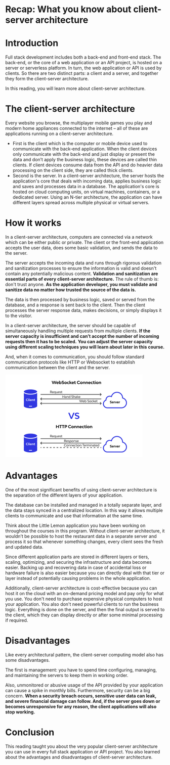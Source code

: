 # Recap: What you know about client-server architecture

# Introduction

Full stack development includes both a back-end and front-end stack. The back-end, or the core of a web application or an API project, is hosted on a server or serverless platform. In turn, the web application or API is used by clients. So there are two distinct parts: a client and a server, and together they form the client-server architecture.

In this reading, you will learn more about client-server architecture.

# ****The client-server architecture****

Every website you browse, the multiplayer mobile games you play and modern home appliances connected to the internet – all of these are applications running on a client-server architecture.

- First is the client which is the computer or mobile device used to communicate with the back-end application. When the client devices only communicate with the back-end and just display or present the data and don’t apply the business logic, these devices are called thin clients. If client devices consume data from the API and do heavier data processing on the client side, they are called thick clients.
- Second is the server. In a client-server architecture, the server hosts the application's core that deals with incoming data, applies business logic and saves and processes data in a database. The application's core is hosted on cloud computing units, on virtual machines, containers, or a dedicated server. Using an N-tier architecture, the application can have different layers spread across multiple physical or virtual servers.

# How it works

In a client-server architecture, computers are connected via a network which can be either public or private. The client or the front-end application accepts the user data, does some basic validation, and sends the data to the server.

The server accepts the incoming data and runs through rigorous validation and sanitization processes to ensure the information is valid and doesn't contain any potentially malicious content. **Validation and sanitization are essential parts of every client-server architecture.** The rule of thumb is: don't trust anyone. **As the application developer, you must validate and sanitize data no matter how trusted the source of the data is.**

The data is then processed by business logic, saved or served from the database, and a response is sent back to the client. Then the client processes the server response data, makes decisions, or simply displays it to the visitor.

In a client-server architecture, the server should be capable of simultaneously handling multiple requests from multiple clients. **If the server capacity is insufficient and can’t accept the number of incoming requests then it has to be scaled.** **You can adjust the server capacity using different scaling techniques you will learn about later in this course.**

And, when it comes to communication, you should follow standard communication protocols like HTTP or Websocket to establish communication between the client and the server.

![Untitled](Recap%20What%20you%20know%20about%20client-server%20architectu%20711e76444a484e12af9ea7a0b6e79133/Untitled.png)

# Advantages

One of the most significant benefits of using client-server architecture is the separation of the different layers of your application. 

The database can be installed and managed in a totally separate layer, and the data stays synced in a centralized location. In this way it allows multiple clients to communicate and use that information at the same time.

Think about the Little Lemon application you have been working on throughout the courses in this program. Without client-server architecture, it wouldn’t be possible to host the restaurant data in a separate server and process it so that whenever something changes, every client sees the fresh and updated data.

Since different application parts are stored in different layers or tiers, scaling, optimizing, and securing the infrastructure and data becomes easier. Backing up and recovering data in case of accidental loss or hardware failure is also easier because you can directly deal with that tier or layer instead of potentially causing problems in the whole application.

Additionally, client-server architecture is cost-effective because you can host it on the cloud with an on-demand pricing model and pay only for what you use. You don't need to purchase expensive physical computers to host your application. You also don't need powerful clients to run the business logic. Everything is done on the server, and then the final output is served to the client, which they can display directly or after some minimal processing if required.

# Disadvantages

Like every architectural pattern, the client-server computing model also has some disadvantages. 

The first is management: you have to spend time configuring, managing, and maintaining the servers to keep them in working order. 

Also, unmonitored or abusive usage of the API provided by your application can cause a spike in monthly bills. Furthermore, security can be a big concern. **When a security breach occurs, sensitive user data can leak, and severe financial damage can follow. And, if the server goes down or becomes unresponsive for any reason, the client applications will also stop working.**

# Conclusion

This reading taught you about the very popular client-server architecture you can use in every full stack application or API project. You also learned about the advantages and disadvantages of client-server architecture.